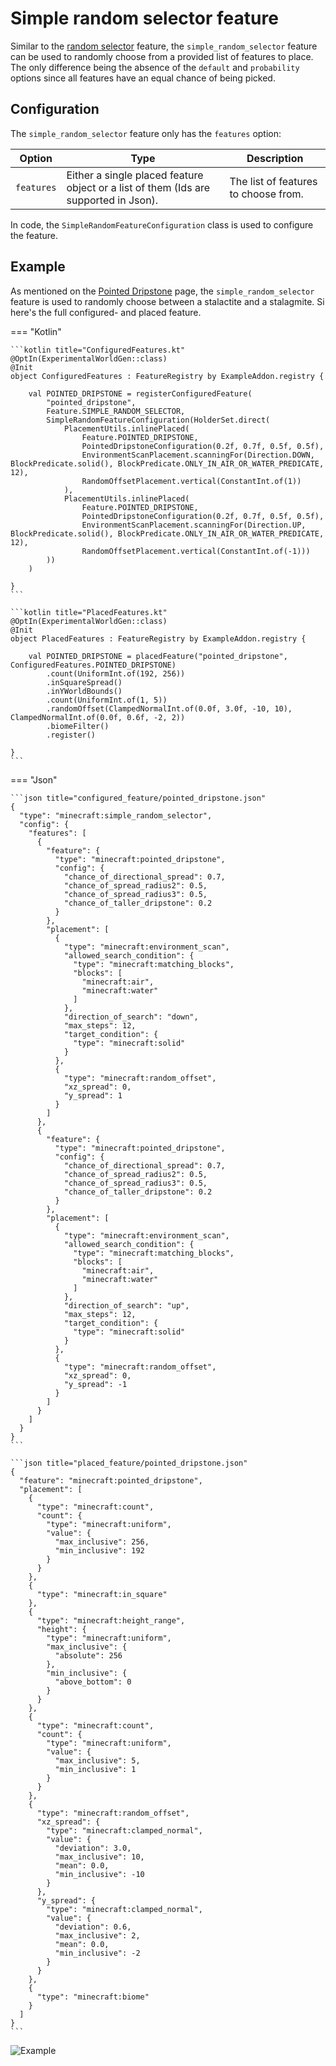 # Simple random selector feature

Similar to the [random selector](./random-selector.md) feature, the `simple_random_selector` feature can be used to
randomly choose from a provided list of features to place. The only difference being the absence of the `default` and
`probability` options since all features have an equal chance of being picked.

## Configuration

The `simple_random_selector` feature only has the `features` option:

| Option     | Type                                                                                 | Description                          |
|------------|--------------------------------------------------------------------------------------|--------------------------------------|
| `features` | Either a single placed feature object or a list of them (Ids are supported in Json). | The list of features to choose from. |

In code, the `SimpleRandomFeatureConfiguration` class is used to configure the feature.

## Example

As mentioned on the [Pointed Dripstone](pointed-dripstone.md) page, the `simple_random_selector` feature is used to
randomly choose between a stalactite and a stalagmite. Si here's the full configured- and placed feature.

=== "Kotlin"

    ```kotlin title="ConfiguredFeatures.kt"
    @OptIn(ExperimentalWorldGen::class)
    @Init
    object ConfiguredFeatures : FeatureRegistry by ExampleAddon.registry {
    
        val POINTED_DRIPSTONE = registerConfiguredFeature(
            "pointed_dripstone",
            Feature.SIMPLE_RANDOM_SELECTOR,
            SimpleRandomFeatureConfiguration(HolderSet.direct(
                PlacementUtils.inlinePlaced(
                    Feature.POINTED_DRIPSTONE,
                    PointedDripstoneConfiguration(0.2f, 0.7f, 0.5f, 0.5f),
                    EnvironmentScanPlacement.scanningFor(Direction.DOWN, BlockPredicate.solid(), BlockPredicate.ONLY_IN_AIR_OR_WATER_PREDICATE, 12),
                    RandomOffsetPlacement.vertical(ConstantInt.of(1))
                ),
                PlacementUtils.inlinePlaced(
                    Feature.POINTED_DRIPSTONE,
                    PointedDripstoneConfiguration(0.2f, 0.7f, 0.5f, 0.5f),
                    EnvironmentScanPlacement.scanningFor(Direction.UP, BlockPredicate.solid(), BlockPredicate.ONLY_IN_AIR_OR_WATER_PREDICATE, 12),
                    RandomOffsetPlacement.vertical(ConstantInt.of(-1)))
            ))
        )
    
    }
    ```

    ```kotlin title="PlacedFeatures.kt"
    @OptIn(ExperimentalWorldGen::class)
    @Init
    object PlacedFeatures : FeatureRegistry by ExampleAddon.registry {
    
        val POINTED_DRIPSTONE = placedFeature("pointed_dripstone", ConfiguredFeatures.POINTED_DRIPSTONE)
            .count(UniformInt.of(192, 256))
            .inSquareSpread()
            .inYWorldBounds()
            .count(UniformInt.of(1, 5))
            .randomOffset(ClampedNormalInt.of(0.0f, 3.0f, -10, 10), ClampedNormalInt.of(0.0f, 0.6f, -2, 2))
            .biomeFilter()
            .register()
    
    }
    ```

=== "Json"

    ```json title="configured_feature/pointed_dripstone.json"
    {
      "type": "minecraft:simple_random_selector",
      "config": {
        "features": [
          {
            "feature": {
              "type": "minecraft:pointed_dripstone",
              "config": {
                "chance_of_directional_spread": 0.7,
                "chance_of_spread_radius2": 0.5,
                "chance_of_spread_radius3": 0.5,
                "chance_of_taller_dripstone": 0.2
              }
            },
            "placement": [
              {
                "type": "minecraft:environment_scan",
                "allowed_search_condition": {
                  "type": "minecraft:matching_blocks",
                  "blocks": [
                    "minecraft:air",
                    "minecraft:water"
                  ]
                },
                "direction_of_search": "down",
                "max_steps": 12,
                "target_condition": {
                  "type": "minecraft:solid"
                }
              },
              {
                "type": "minecraft:random_offset",
                "xz_spread": 0,
                "y_spread": 1
              }
            ]
          },
          {
            "feature": {
              "type": "minecraft:pointed_dripstone",
              "config": {
                "chance_of_directional_spread": 0.7,
                "chance_of_spread_radius2": 0.5,
                "chance_of_spread_radius3": 0.5,
                "chance_of_taller_dripstone": 0.2
              }
            },
            "placement": [
              {
                "type": "minecraft:environment_scan",
                "allowed_search_condition": {
                  "type": "minecraft:matching_blocks",
                  "blocks": [
                    "minecraft:air",
                    "minecraft:water"
                  ]
                },
                "direction_of_search": "up",
                "max_steps": 12,
                "target_condition": {
                  "type": "minecraft:solid"
                }
              },
              {
                "type": "minecraft:random_offset",
                "xz_spread": 0,
                "y_spread": -1
              }
            ]
          }
        ]
      }
    }
    ```

    ```json title="placed_feature/pointed_dripstone.json"
    {
      "feature": "minecraft:pointed_dripstone",
      "placement": [
        {
          "type": "minecraft:count",
          "count": {
            "type": "minecraft:uniform",
            "value": {
              "max_inclusive": 256,
              "min_inclusive": 192
            }
          }
        },
        {
          "type": "minecraft:in_square"
        },
        {
          "type": "minecraft:height_range",
          "height": {
            "type": "minecraft:uniform",
            "max_inclusive": {
              "absolute": 256
            },
            "min_inclusive": {
              "above_bottom": 0
            }
          }
        },
        {
          "type": "minecraft:count",
          "count": {
            "type": "minecraft:uniform",
            "value": {
              "max_inclusive": 5,
              "min_inclusive": 1
            }
          }
        },
        {
          "type": "minecraft:random_offset",
          "xz_spread": {
            "type": "minecraft:clamped_normal",
            "value": {
              "deviation": 3.0,
              "max_inclusive": 10,
              "mean": 0.0,
              "min_inclusive": -10
            }
          },
          "y_spread": {
            "type": "minecraft:clamped_normal",
            "value": {
              "deviation": 0.6,
              "max_inclusive": 2,
              "mean": 0.0,
              "min_inclusive": -2
            }
          }
        },
        {
          "type": "minecraft:biome"
        }
      ]
    }
    ```

![Example](https://i.imgur.com/G1ccC52.jpeg)
